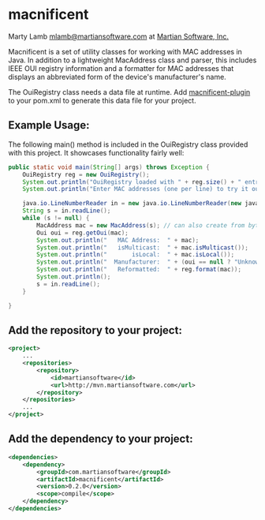 macnificent
===========

Marty Lamb mlamb@martiansoftware.com at [Martian Software, Inc.](http://martiansoftware.com)

Macnificent is a set of utility classes for working with MAC addresses 
in Java. In addition to a lightweight MacAddress class and parser, this 
includes IEEE OUI registry information and a formatter for MAC addresses 
that displays an abbreviated form of the device's manufacturer's name.

The OuiRegistry class needs a data file at runtime.  Add
[macnificent-plugin](https://github.com/martylamb/macnificent-plugin)
to your pom.xml to generate this data file for your project.

Example Usage:
--------------

The following main() method is included in the OuiRegistry class
provided with this project.  It showcases functionality fairly well:

```java
public static void main(String[] args) throws Exception {
    OuiRegistry reg = new OuiRegistry();
    System.out.println("OuiRegistry loaded with " + reg.size() + " entries.");
    System.out.println("Enter MAC addresses (one per line) to try it out.");

    java.io.LineNumberReader in = new java.io.LineNumberReader(new java.io.InputStreamReader(System.in));
    String s = in.readLine();
    while (s != null) {
        MacAddress mac = new MacAddress(s); // can also create from byte[] or NetworkInterface
        Oui oui = reg.getOui(mac);
        System.out.println("   MAC Address:  " + mac);
        System.out.println("   isMulticast:  " + mac.isMulticast());
        System.out.println("       isLocal:  " + mac.isLocal());
        System.out.println("  Manufacturer:  " + (oui == null ? "Unknown" : oui.getManufacturer()));
        System.out.println("   Reformatted:  " + reg.format(mac));
        System.out.println();
        s = in.readLine();
    }

}
```

Add the repository to your project:
-----------------------------------

```xml
<project>
	...
    <repositories>
        <repository>
            <id>martiansoftware</id>
            <url>http://mvn.martiansoftware.com</url>
        </repository>
    </repositories> 
	...
</project>
```

Add the dependency to your project:
-----------------------------------

```xml
<dependencies>
	<dependency>
		<groupId>com.martiansoftware</groupId>
		<artifactId>macnificent</artifactId>
		<version>0.2.0</version>
		<scope>compile</scope>
	</dependency>
</dependencies>
```
